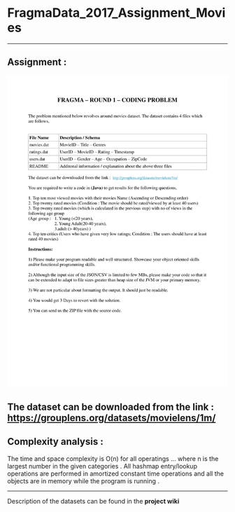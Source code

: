 # FragmaData_2017_Assignment_Movies

---------------------
Assignment : 
---------------------
<img src="images/fd1.png" width="1000" >

<B>The dataset can be downloaded from the link :</B>
https://grouplens.org/datasets/movielens/1m/
----------------------------------------------
Complexity analysis : 
----------------------------------------------
The time and space complexity is O(n) for all operatings ... where n is the largest number in the given categories .
All hashmap entry/lookup operations are performed in amortized constant time operations and all the objects are in memory while the program is running .

-----------------------------------------------

Description of the datasets can be found in the <B>project wiki</B>
